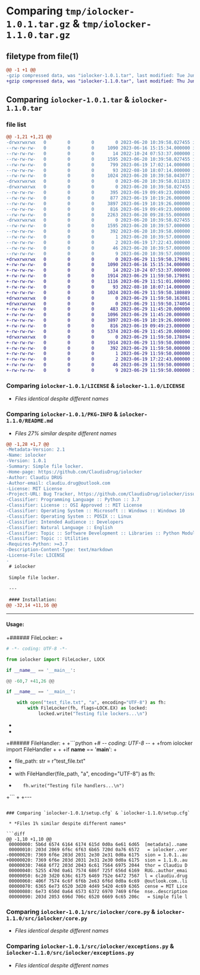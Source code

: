 # Comparing `tmp/iolocker-1.0.1.tar.gz` & `tmp/iolocker-1.1.0.tar.gz`

## filetype from file(1)

```diff
@@ -1 +1 @@
-gzip compressed data, was "iolocker-1.0.1.tar", last modified: Tue Jun 20 10:39:58 2023, max compression
+gzip compressed data, was "iolocker-1.1.0.tar", last modified: Thu Jun 29 11:59:50 2023, max compression
```

## Comparing `iolocker-1.0.1.tar` & `iolocker-1.1.0.tar`

### file list

```diff
@@ -1,21 +1,21 @@
-drwxrwxrwx   0        0        0        0 2023-06-20 10:39:58.027455 iolocker-1.0.1/
--rw-rw-rw-   0        0        0     1090 2023-06-16 15:15:34.000000 iolocker-1.0.1/LICENSE
--rw-rw-rw-   0        0        0       14 2022-10-24 07:53:37.000000 iolocker-1.0.1/MANIFEST.in
--rw-rw-rw-   0        0        0     1595 2023-06-20 10:39:58.027455 iolocker-1.0.1/PKG-INFO
--rw-rw-rw-   0        0        0      799 2023-06-19 17:02:14.000000 iolocker-1.0.1/README.md
--rw-rw-rw-   0        0        0       93 2022-08-10 18:07:14.000000 iolocker-1.0.1/pyproject.toml
--rw-rw-rw-   0        0        0     1024 2023-06-20 10:39:58.043077 iolocker-1.0.1/setup.cfg
-drwxrwxrwx   0        0        0        0 2023-06-20 10:39:58.011833 iolocker-1.0.1/src/
-drwxrwxrwx   0        0        0        0 2023-06-20 10:39:58.027455 iolocker-1.0.1/src/iolocker/
--rw-rw-rw-   0        0        0      395 2023-06-19 09:49:23.000000 iolocker-1.0.1/src/iolocker/__init__.py
--rw-rw-rw-   0        0        0      877 2023-06-19 10:19:26.000000 iolocker-1.0.1/src/iolocker/constants.py
--rw-rw-rw-   0        0        0     3897 2023-06-19 10:19:26.000000 iolocker-1.0.1/src/iolocker/core.py
--rw-rw-rw-   0        0        0      816 2023-06-19 09:49:23.000000 iolocker-1.0.1/src/iolocker/exceptions.py
--rw-rw-rw-   0        0        0     2263 2023-06-20 09:28:55.000000 iolocker-1.0.1/src/iolocker/handlers.py
-drwxrwxrwx   0        0        0        0 2023-06-20 10:39:58.027455 iolocker-1.0.1/src/iolocker.egg-info/
--rw-rw-rw-   0        0        0     1595 2023-06-20 10:39:57.000000 iolocker-1.0.1/src/iolocker.egg-info/PKG-INFO
--rw-rw-rw-   0        0        0      392 2023-06-20 10:39:58.000000 iolocker-1.0.1/src/iolocker.egg-info/SOURCES.txt
--rw-rw-rw-   0        0        0        1 2023-06-20 10:39:57.000000 iolocker-1.0.1/src/iolocker.egg-info/dependency_links.txt
--rw-rw-rw-   0        0        0        2 2023-06-19 17:22:43.000000 iolocker-1.0.1/src/iolocker.egg-info/not-zip-safe
--rw-rw-rw-   0        0        0       46 2023-06-20 10:39:57.000000 iolocker-1.0.1/src/iolocker.egg-info/requires.txt
--rw-rw-rw-   0        0        0        9 2023-06-20 10:39:57.000000 iolocker-1.0.1/src/iolocker.egg-info/top_level.txt
+drwxrwxrwx   0        0        0        0 2023-06-29 11:59:50.179891 iolocker-1.1.0/
+-rw-rw-rw-   0        0        0     1090 2023-06-16 15:15:34.000000 iolocker-1.1.0/LICENSE
+-rw-rw-rw-   0        0        0       14 2022-10-24 07:53:37.000000 iolocker-1.1.0/MANIFEST.in
+-rw-rw-rw-   0        0        0     1914 2023-06-29 11:59:50.179891 iolocker-1.1.0/PKG-INFO
+-rw-rw-rw-   0        0        0     1116 2023-06-29 11:51:01.000000 iolocker-1.1.0/README.md
+-rw-rw-rw-   0        0        0       93 2022-08-10 18:07:14.000000 iolocker-1.1.0/pyproject.toml
+-rw-rw-rw-   0        0        0     1024 2023-06-29 11:59:50.180889 iolocker-1.1.0/setup.cfg
+drwxrwxrwx   0        0        0        0 2023-06-29 11:59:50.163081 iolocker-1.1.0/src/
+drwxrwxrwx   0        0        0        0 2023-06-29 11:59:50.174054 iolocker-1.1.0/src/iolocker/
+-rw-rw-rw-   0        0        0      483 2023-06-29 11:45:20.000000 iolocker-1.1.0/src/iolocker/__init__.py
+-rw-rw-rw-   0        0        0     1096 2023-06-29 11:45:20.000000 iolocker-1.1.0/src/iolocker/constants.py
+-rw-rw-rw-   0        0        0     3897 2023-06-19 10:19:26.000000 iolocker-1.1.0/src/iolocker/core.py
+-rw-rw-rw-   0        0        0      816 2023-06-19 09:49:23.000000 iolocker-1.1.0/src/iolocker/exceptions.py
+-rw-rw-rw-   0        0        0     5374 2023-06-29 11:45:20.000000 iolocker-1.1.0/src/iolocker/handlers.py
+drwxrwxrwx   0        0        0        0 2023-06-29 11:59:50.178894 iolocker-1.1.0/src/iolocker.egg-info/
+-rw-rw-rw-   0        0        0     1914 2023-06-29 11:59:50.000000 iolocker-1.1.0/src/iolocker.egg-info/PKG-INFO
+-rw-rw-rw-   0        0        0      392 2023-06-29 11:59:50.000000 iolocker-1.1.0/src/iolocker.egg-info/SOURCES.txt
+-rw-rw-rw-   0        0        0        1 2023-06-29 11:59:50.000000 iolocker-1.1.0/src/iolocker.egg-info/dependency_links.txt
+-rw-rw-rw-   0        0        0        2 2023-06-19 17:22:43.000000 iolocker-1.1.0/src/iolocker.egg-info/not-zip-safe
+-rw-rw-rw-   0        0        0       46 2023-06-29 11:59:50.000000 iolocker-1.1.0/src/iolocker.egg-info/requires.txt
+-rw-rw-rw-   0        0        0        9 2023-06-29 11:59:50.000000 iolocker-1.1.0/src/iolocker.egg-info/top_level.txt
```

### Comparing `iolocker-1.0.1/LICENSE` & `iolocker-1.1.0/LICENSE`

 * *Files identical despite different names*

### Comparing `iolocker-1.0.1/PKG-INFO` & `iolocker-1.1.0/README.md`

 * *Files 27% similar despite different names*

```diff
@@ -1,28 +1,7 @@
-Metadata-Version: 2.1
-Name: iolocker
-Version: 1.0.1
-Summary: Simple file locker.
-Home-page: https://github.com/ClaudiuDrug/iolocker
-Author: Claudiu DRUG
-Author-email: claudiu.drug@outlook.com
-License: MIT License
-Project-URL: Bug Tracker, https://github.com/ClaudiuDrug/iolocker/issues
-Classifier: Programming Language :: Python :: 3.7
-Classifier: License :: OSI Approved :: MIT License
-Classifier: Operating System :: Microsoft :: Windows :: Windows 10
-Classifier: Operating System :: POSIX :: Linux
-Classifier: Intended Audience :: Developers
-Classifier: Natural Language :: English
-Classifier: Topic :: Software Development :: Libraries :: Python Modules
-Classifier: Topic :: Utilities
-Requires-Python: >=3.7
-Description-Content-Type: text/markdown
-License-File: LICENSE
-
 # iolocker
 
 Simple file locker.
 
 ---
 
 #### Installation:
@@ -32,14 +11,16 @@
 ```
 
 ---
 
 
 #### Usage:
 
+###### FileLocker:
+
 ```python
 # -*- coding: UTF-8 -*-
 
 from iolocker import FileLocker, LOCK
 
 if __name__ == '__main__':
 
@@ -60,7 +41,26 @@
 
 if __name__ == '__main__':
 
     with open("test_file.txt", "a", encoding="UTF-8") as fh:
         with FileLocker(fh, flags=LOCK.EX) as locked:
             locked.write("Testing file lockers...\n")
 ```
+
+
+###### FileHandler:
+
+```python
+# -*- coding: UTF-8 -*-
+
+from iolocker import FileHandler
+
+
+if __name__ == '__main__':
+
+    file_path: str = r"test_file.txt"
+
+    with FileHandler(file_path, "a", encoding="UTF-8") as fh:
+        fh.write("Testing file handlers...\n")
+```
+
+---
```

### Comparing `iolocker-1.0.1/setup.cfg` & `iolocker-1.1.0/setup.cfg`

 * *Files 1% similar despite different names*

```diff
@@ -1,10 +1,10 @@
 00000000: 5b6d 6574 6164 6174 615d 0d0a 6e61 6d65  [metadata]..name
 00000010: 203d 2069 6f6c 6f63 6b65 720d 0a76 6572   = iolocker..ver
-00000020: 7369 6f6e 203d 2031 2e30 2e31 0d0a 6175  sion = 1.0.1..au
+00000020: 7369 6f6e 203d 2031 2e31 2e30 0d0a 6175  sion = 1.1.0..au
 00000030: 7468 6f72 203d 2043 6c61 7564 6975 2044  thor = Claudiu D
 00000040: 5255 470d 0a61 7574 686f 725f 656d 6169  RUG..author_emai
 00000050: 6c20 3d20 636c 6175 6469 752e 6472 7567  l = claudiu.drug
 00000060: 406f 7574 6c6f 6f6b 2e63 6f6d 0d0a 6c69  @outlook.com..li
 00000070: 6365 6e73 6520 3d20 4d49 5420 4c69 6365  cense = MIT Lice
 00000080: 6e73 650d 0a64 6573 6372 6970 7469 6f6e  nse..description
 00000090: 203d 2053 696d 706c 6520 6669 6c65 206c   = Simple file l
```

### Comparing `iolocker-1.0.1/src/iolocker/core.py` & `iolocker-1.1.0/src/iolocker/core.py`

 * *Files identical despite different names*

### Comparing `iolocker-1.0.1/src/iolocker/exceptions.py` & `iolocker-1.1.0/src/iolocker/exceptions.py`

 * *Files identical despite different names*

